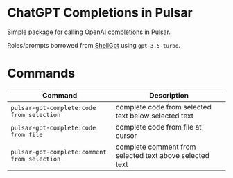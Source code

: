 # ChatGPT Completions in Pulsar

Simple package for calling OpenAI [completions](https://api.openai.com/v1/chat/completions) in Pulsar.

Roles/prompts borrowed from [ShellGpt](https://github.com/TheR1D/shell_gpt) using `gpt-3.5-turbo`.

# Commands

| Command                                      | Description                                    |
| -------------------------------------------- | ---------------------------------------------- |
| `pulsar-gpt-complete:code from selection`    | complete code from selected text below selected text    |
| `pulsar-gpt-complete:code from file`         | complete code from file at cursor                       |
| `pulsar-gpt-complete:comment from selection` | complete comment from selected text above selected text |
